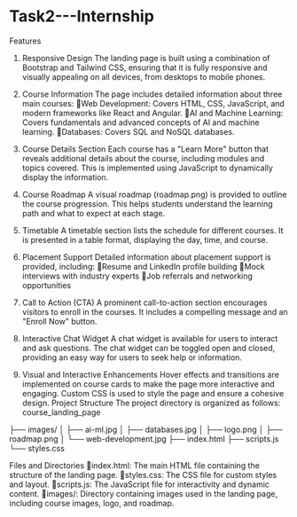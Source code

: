 # Task2---Internship  
Features
1. Responsive Design
The landing page is built using a combination of Bootstrap and Tailwind CSS, ensuring that it is fully responsive and visually appealing on all devices, from desktops to mobile phones.
2. Course Information
The page includes detailed information about three main courses:
Web Development: Covers HTML, CSS, JavaScript, and modern frameworks like React and Angular.
AI and Machine Learning: Covers fundamentals and advanced concepts of AI and machine learning.
Databases: Covers SQL and NoSQL databases.
3. Course Details Section
Each course has a "Learn More" button that reveals additional details about the course, including modules and topics covered. This is implemented using JavaScript to dynamically display the information.
4. Course Roadmap
A visual roadmap (roadmap.png) is provided to outline the course progression. This helps students understand the learning path and what to expect at each stage.
5. Timetable
A timetable section lists the schedule for different courses. It is presented in a table format, displaying the day, time, and course.
6. Placement Support
Detailed information about placement support is provided, including:
Resume and LinkedIn profile building
Mock interviews with industry experts
Job referrals and networking opportunities
7. Call to Action (CTA)
A prominent call-to-action section encourages visitors to enroll in the courses. It includes a compelling message and an "Enroll Now" button.
8. Interactive Chat Widget
A chat widget is available for users to interact and ask questions. The chat widget can be toggled open and closed, providing an easy way for users to seek help or information.


9. Visual and Interactive Enhancements
Hover effects and transitions are implemented on course cards to make the page more interactive and engaging.
Custom CSS is used to style the page and ensure a cohesive design.
Project Structure
The project directory is organized as follows:
course_landing_page

├── images/
│   ├── ai-ml.jpg
│   ├── databases.jpg
│   ├── logo.png
│   ├── roadmap.png
│   └── web-development.jpg
├── index.html
├── scripts.js
└── styles.css

Files and Directories
index.html: The main HTML file containing the structure of the landing page.
styles.css: The CSS file for custom styles and layout.
scripts.js: The JavaScript file for interactivity and dynamic content.
images/: Directory containing images used in the landing page, including course images, logo, and roadmap.
